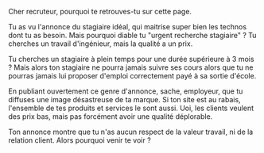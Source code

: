 Cher recruteur, pourquoi te retrouves-tu sur cette page.

Tu as vu l'annonce du stagiaire idéal, qui maitrise super bien les technos dont tu as besoin.
Mais pourquoi diable tu "urgent recherche stagiaire" ? Tu cherches un travail d'ingénieur, mais la qualité a un prix.

Tu cherches un stagiaire à plein temps pour une durée supérieure à 3 mois ?
Mais alors ton stagiaire ne pourra jamais suivre ses cours alors que tu ne pourras jamais
lui proposer d'emploi correctement payé à sa sortie d'école.

En publiant ouvertement ce genre d'annonce, sache, employeur, que tu diffuses une image désastreuse de ta marque.
Si ton site est au rabais, l'ensemble de tes produits et services le sont aussi.
Uoi, les clients veulent des prix bas, mais pas forcément avoir une qualité déplorable.

Ton annonce montre que tu n'as aucun respect de la valeur travail, ni de la relation client.
Alors pourquoi venir te voir ?
